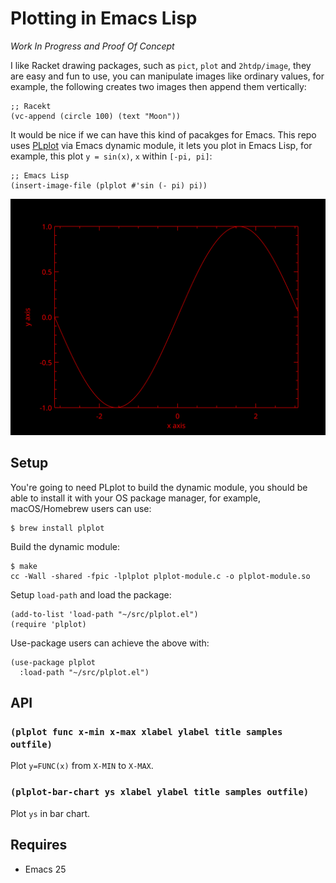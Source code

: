 # Plotting in Emacs Lisp 

_Work In Progress and Proof Of Concept_

I like Racket drawing packages, such as `pict`, `plot` and `2htdp/image`, they
are easy and fun to use, you can manipulate images like ordinary values, for
example, the following creates two images then append them vertically:

``` racket
;; Racekt
(vc-append (circle 100) (text "Moon"))
```

It would be nice if we can have this kind of pacakges for Emacs. This repo uses
[PLplot](http://plplot.org/) via Emacs dynamic module, it lets you plot in Emacs
Lisp, for example, this plot `y = sin(x)`, `x` within `[-pi, pi]`:

``` emacs-lisp
;; Emacs Lisp
(insert-image-file (plplot #'sin (- pi) pi))
```

![y = sin(x)](sin.svg)

## Setup

You're going to need PLplot to build the dynamic module, you should be able to
install it with your OS package manager, for example, macOS/Homebrew users can
use:

    $ brew install plplot

Build the dynamic module:

    $ make
    cc -Wall -shared -fpic -lplplot plplot-module.c -o plplot-module.so

Setup `load-path` and load the package:

``` emacs-lisp
(add-to-list 'load-path "~/src/plplot.el")
(require 'plplot)
```

Use-package users can achieve the above with:

``` emacs-lisp
(use-package plplot
  :load-path "~/src/plplot.el")
```

## API

### `(plplot func x-min x-max xlabel ylabel title samples outfile)`

Plot `y=FUNC(x)` from `X-MIN` to `X-MAX`.

### `(plplot-bar-chart ys xlabel ylabel title samples outfile)`

Plot `ys` in bar chart.

## Requires

- Emacs 25
